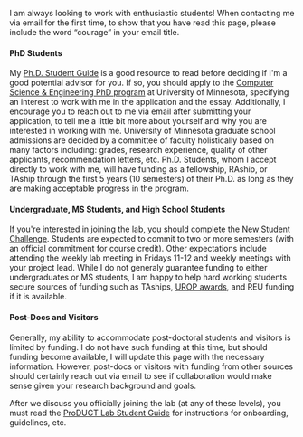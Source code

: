 I am always looking to work with enthusiastic students! When contacting me via email for the first time, to show that you have read this page, please include the word “courage” in your email title.

#### PhD Students
My [Ph.D. Student Guide](https://docs.google.com/document/d/1Kc4AUlhtgrO8_oDrs9IqO40OEMe7HQM_ShQHyLNwlBQ/edit) is a good resource to read before deciding if I'm a good potential advisor for you. If so, you should apply to the [Computer Science & Engineering PhD program](https://cse.umn.edu/cs/phd-overview) at University of Minnesota, specifying an interest to work with me in the application and the essay. Additionally, I encourage you to reach out to me via email after submitting your application, to tell me a little bit more about yourself and why you are interested in working with me. University of Minnesota graduate school admissions are decided by a committee of faculty holistically based on many factors including: grades, research experience, quality of other applicants, recommendation letters, etc. Ph.D. Students, whom I accept directly to work with me, will have funding as a fellowship, RAship, or TAship through the first 5 years (10 semesters) of their Ph.D. as long as they are making acceptable progress in the program.

#### Undergraduate, MS Students, and High School Students
If you're interested in joining the lab, you should complete the [New Student Challenge](https://docs.google.com/document/d/1p_CcIvFRU7VkGrtmIuavuiMrc8wpd2FoW1-j6axiLiw/edit). Students are expected to commit to two or more semesters (with an official commitment for course credit). Other expectations include attending the weekly lab meeting in Fridays 11-12 and weekly meetings with your project lead. While I do not generaly guarantee funding to either undergraduates or MS students, I am happy to help hard working students secure sources of funding such as TAships, [UROP awards](https://ugresearch.umn.edu/), and REU funding if it is available.

#### Post-Docs and Visitors
Generally, my ability to accommodate post-doctoral students and visitors is limited by funding. I do not have such funding at this time, but should funding become available, I will update this page with the necessary information. However, post-docs or visitors with funding from other sources should certainly reach out via email to see if collaboration would make sense given your research background and goals.

After we discuss you officially joining the lab (at any of these levels), you must read the [ProDUCT Lab Student Guide](https://docs.google.com/document/d/129OCI6i_EHwvIV7gVEzVxSJV0qLCLGSPyIaEL3NfpVk/edit) for instructions for onboarding, guidelines, etc.